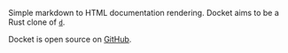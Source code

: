 Simple markdown to HTML documentation rendering. Docket aims to be a Rust clone of [`d`](https://github.com/sjl/d).

Docket is open source on [GitHub](http://github.com/iwillspeak/docket).
